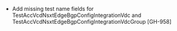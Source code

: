 * Add missing test name fields for TestAccVcdNsxtEdgeBgpConfigIntegrationVdc and
  TestAccVcdNsxtEdgeBgpConfigIntegrationVdcGroup [GH-958]

